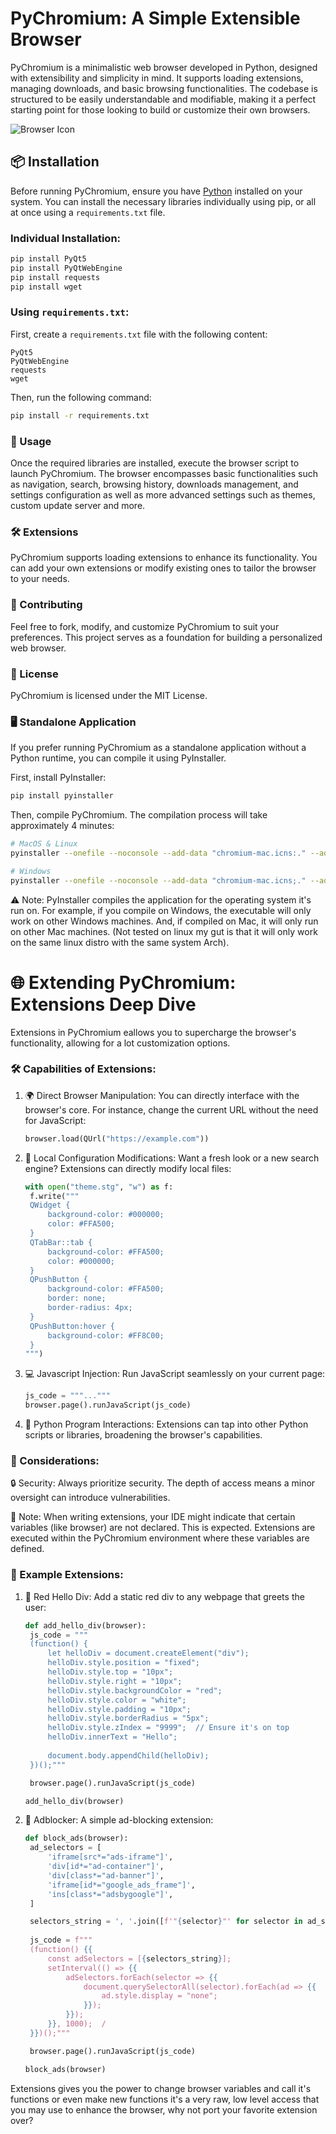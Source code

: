 # PyChromium: A Simple Extensible Browser

PyChromium is a minimalistic web browser developed in Python, designed with extensibility and simplicity in mind. It supports loading extensions, managing downloads, and basic browsing functionalities. The codebase is structured to be easily understandable and modifiable, making it a perfect starting point for those looking to build or customize their own browsers.

![Browser Icon](chromium.ico)

## 📦 Installation

Before running PyChromium, ensure you have [Python](https://www.python.org/downloads/) installed on your system. You can install the necessary libraries individually using pip, or all at once using a `requirements.txt` file.

### Individual Installation:

```bash
pip install PyQt5
pip install PyQtWebEngine
pip install requests
pip install wget
```
### Using `requirements.txt`:

First, create a `requirements.txt` file with the following content:

```plaintext
PyQt5
PyQtWebEngine
requests
wget
```
Then, run the following command:

```bash
pip install -r requirements.txt
```

### 🚀 Usage

Once the required libraries are installed, execute the browser script to launch PyChromium. The browser encompasses basic functionalities such as navigation, search, browsing history, downloads management, and settings configuration as well as more advanced settings such as themes, custom update server and more.

### 🛠️ Extensions

PyChromium supports loading extensions to enhance its functionality. You can add your own extensions or modify existing ones to tailor the browser to your needs.

### 🤝 Contributing

Feel free to fork, modify, and customize PyChromium to suit your preferences. This project serves as a foundation for building a personalized web browser.

### 📄 License

PyChromium is licensed under the MIT License.

### 🖥️ Standalone Application

If you prefer running PyChromium as a standalone application without a Python runtime, you can compile it using PyInstaller.

First, install PyInstaller:
```bash
pip install pyinstaller
```

Then, compile PyChromium. The compilation process will take approximately 4 minutes:
```bash
# MacOS & Linux
pyinstaller --onefile --noconsole --add-data "chromium-mac.icns:." --add-data "chromium-no-bg.icns:." --add-data "chromium-old.ico:." --add-data "chromium.ico:." --icon=chromium-mac.icns chromium.py

# Windows
pyinstaller --onefile --noconsole --add-data "chromium-mac.icns;." --add-data "chromium-no-bg.icns;." --add-data "chromium-old.ico;." --add-data "chromium.ico;." --icon=chromium.ico chromium.py
```

⚠️ Note: PyInstaller compiles the application for the operating system it's run on. For example, if you compile on Windows, the executable will only work on other Windows machines. And, if compiled on Mac, it will only run on other Mac machines. (Not tested on linux my gut is that it will only work on the same linux distro with the same system Arch).

# 🌐 Extending PyChromium: Extensions Deep Dive

Extensions in PyChromium eallows you to supercharge the browser's functionality, allowing for a lot customization options.

### 🛠️ Capabilities of Extensions:

1. 🌍 Direct Browser Manipulation: You can directly interface with the browser's core. For instance, change the current URL without the need for JavaScript:
   ```python
   browser.load(QUrl("https://example.com"))
   ````

2. 🎨 Local Configuration Modifications: Want a fresh look or a new search engine? Extensions can directly modify local files:
   ```python
   with open("theme.stg", "w") as f:
    f.write("""
    QWidget {
        background-color: #000000;  
        color: #FFA500;  
    }
    QTabBar::tab {
        background-color: #FFA500;  
        color: #000000;  
    }
    QPushButton {
        background-color: #FFA500;  
        border: none;
        border-radius: 4px;
    }
    QPushButton:hover {
        background-color: #FF8C00;  
    }
   """)  
   ```
3. 💻 Javascript Injection: Run JavaScript seamlessly on your current page:
   ```python
   js_code = """..."""
   browser.page().runJavaScript(js_code)
   ```

4. 🐍 Python Program Interactions: Extensions can tap into other Python scripts or libraries, broadening the browser's capabilities.

### 🚧 Considerations:

🔒 Security: Always prioritize security. The depth of access means a minor oversight can introduce vulnerabilities.

📝 Note: When writing extensions, your IDE might indicate that certain variables (like browser) are not declared. This is expected. Extensions are executed within the PyChromium environment where these variables are defined.

### 📖 Example Extensions:

1. 🔴 Red Hello Div: Add a static red div to any webpage that greets the user:
   
   ```python
   def add_hello_div(browser):
    js_code = """
    (function() {
        let helloDiv = document.createElement("div");
        helloDiv.style.position = "fixed";
        helloDiv.style.top = "10px";
        helloDiv.style.right = "10px";
        helloDiv.style.backgroundColor = "red";
        helloDiv.style.color = "white";
        helloDiv.style.padding = "10px";
        helloDiv.style.borderRadius = "5px";
        helloDiv.style.zIndex = "9999";  // Ensure it's on top
        helloDiv.innerText = "Hello";
        
        document.body.appendChild(helloDiv);
    })();"""

    browser.page().runJavaScript(js_code)

   add_hello_div(browser)
   ```

2. 🚫 Adblocker: A simple ad-blocking extension:
   ```python
   def block_ads(browser):
    ad_selectors = [
        'iframe[src*="ads-iframe"]',
        'div[id*="ad-container"]',
        'div[class*="ad-banner"]',
        'iframe[id*="google_ads_frame"]',
        'ins[class*="adsbygoogle"]',
    ]

    selectors_string = ', '.join([f'"{selector}"' for selector in ad_selectors])
    
    js_code = f"""
    (function() {{
        const adSelectors = [{selectors_string}];
        setInterval(() => {{
            adSelectors.forEach(selector => {{
                document.querySelectorAll(selector).forEach(ad => {{
                    ad.style.display = "none";
                }});
            }});
        }}, 1000);  /
    }})();"""

    browser.page().runJavaScript(js_code)

   block_ads(browser)
   ```

Extensions gives you the power to change browser variables and call it's functions or even make new functions it's a very raw, low level access that you may use to enhance the browser, why not port your favorite extension over?
